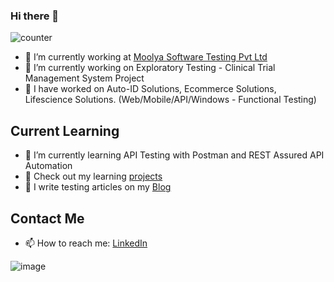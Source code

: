 ### Hi there 👋

<!--
**srinivasskc/srinivasskc** is a ✨ _special_ ✨ repository because its `README.md` (this file) appears on your GitHub profile.
Here are some ideas to get you started:
-->

![counter](https://env7l9q0cv9xe6y.m.pipedream.net)


- 🔭 I’m currently working at [Moolya Software Testing Pvt Ltd](https://moolya.com/)
- 🔭 I’m currently working on Exploratory Testing - Clinical Trial Management System Project
- 🎁 I have worked on Auto-ID Solutions, Ecommerce Solutions, Lifescience Solutions. (Web/Mobile/API/Windows - Functional Testing)

## Current Learning
- 🌱 I’m currently learning API Testing with Postman and REST Assured API Automation
- 📑 Check out my learning [projects](https://github.com/srinivasskc?tab=repositories)
- 👯 I write testing articles on my [Blog](https://testingeduindia.blogspot.com)

## Contact Me
- 📫 How to reach me: [LinkedIn](https://www.linkedin.com/in/srinivasskc/)


![image](https://user-images.githubusercontent.com/26836928/87217693-cefeaa00-c369-11ea-8e58-02f18a9dd4e5.png)
